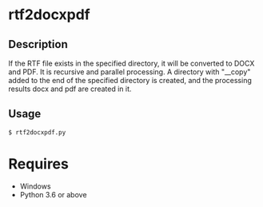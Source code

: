 # rtf2docxpdf 

## Description  
If the RTF file exists in the specified directory, it will be converted to DOCX and PDF. It is recursive and parallel processing. A directory with "__copy" added to the end of the specified directory is created, and the processing results docx and pdf are created in it.  

## Usage  
```
$ rtf2docxpdf.py
```

# Requires  
- Windows  
- Python 3.6 or above
